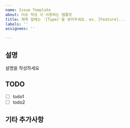 ```yaml
---
name: Issue Template
about: 이슈 작성 시 사용하는 템플릿
title: 제목 앞에는 '[Type]'을 넣어주세요. ex. [Feature]...
labels: ''
assignees: ''

---
```


## 설명
설명을 작성하세요

## TODO
- [ ] todo1
- [ ] todo2

## 기타 추가사항
